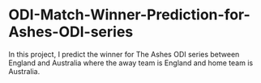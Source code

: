 # ODI-Match-Winner-Prediction-for-Ashes-ODI-series

In this project, I predict the winner for The Ashes ODI series between England and Australia where the away team is England and home team is Australia.
